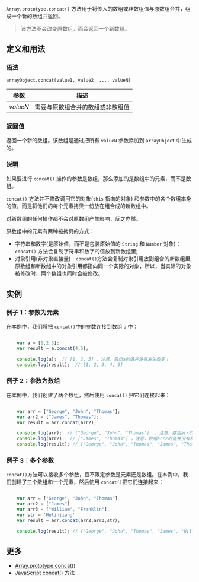 `Array.prototype.concat()` 方法用于将传入的数组或非数组值与原数组合并，组成一个新的数组并返回。

> 该方法不会改变原数组，而会返回一个新数组。

## 定义和用法

### 语法

`arrayObject.concat(value1, value2, ..., valueN)`

| 参数 | 描述 |
| --- | --- |
| _valueN_ | 需要与原数组合并的数组或非数组值 |

### 返回值

返回一个新的数组。该数组是通过把所有 `valueN` 参数添加到 `arrayObject` 中生成的。

### 说明

如果要进行 `concat()` 操作的参数是数组，那么添加的是数组中的元素，而不是数组。

`concat()` 方法并不修改调用它的对象(`this` 指向的对象) 和参数中的各个数组本身的值，而是将他们的每个元素拷贝一份放在组合成的新数组中。

对新数组的任何操作都不会对原数组产生影响，反之亦然。

原数组中的元素有两种被拷贝的方式：

*   字符串和数字(是原始值，而不是包装原始值的 `String` 和 `Number` 对象)：`concat()` 方法会复制字符串和数字的值放到新数组里;
*   对象引用(非对象直接量)：`concat()`方法会复制对象引用放到组合的新数组里,原数组和新数组中的对象引用都指向同一个实际的对象，所以，当实际的对象被修改时，两个数组也同时会被修改。

## 实例

### 例子 1：参数为元素

在本例中，我们将把 `concat()`中的参数连接到数组 `a` 中：

``` javascript

    var a = [1,2,3];
    var result = a.concat(4,5);

    console.log(a);  // [1, 2, 3] ，注意，数组a的值并没有发生改变！
    console.log(result);  // [1, 2, 3, 4, 5] 

```

### 例子 2：参数为数组

在本例中，我们创建了两个数组，然后使用 `concat()` 把它们连接起来：

``` javascript

    var arr = ["George", "John", "Thomas"]; 
    var arr2 = ["James", "Thomas"];
    var result = arr.concat(arr2);

    console.log(arr);  // ["George", "John", "Thomas"]  ，注意，数组arr的值并没有发生改变！
    console.log(arr2);  // ["James", "Thomas"] ，注意，数组arr2的值并没有发生改变！
    console.log(result); // ["George", "John", "Thomas", "James", "Thomas"] ，合并之后可能会存在重复元素，比如此处的"Thomas"

```

### 例子 3：多个参数

`concat()`方法可以接收多个参数，且不限定参数是元素还是数组。在本例中，我们创建了三个数组和一个元素，然后使用 `concat()`把它们连接起来：

``` javascript

    var arr = ["George", "John", "Thomas"] 
    var arr2 = ["James"] 
    var arr3 = ["William", "Franklin"] 
    var str = 'Helinjiang'    
    var result = arr.concat(arr2,arr3,str);

    console.log(result); // ["George", "John", "Thomas", "James", "William", "Franklin", "Helinjiang"]  

```

## 更多

*   [Array.prototype.concat()](https://developer.mozilla.org/zh-CN/docs/Web/JavaScript/Reference/Global_Objects/Array/concat)
*   [JavaScript concat() 方法](http://www.w3school.com.cn/jsref/jsref_concat_array.asp)